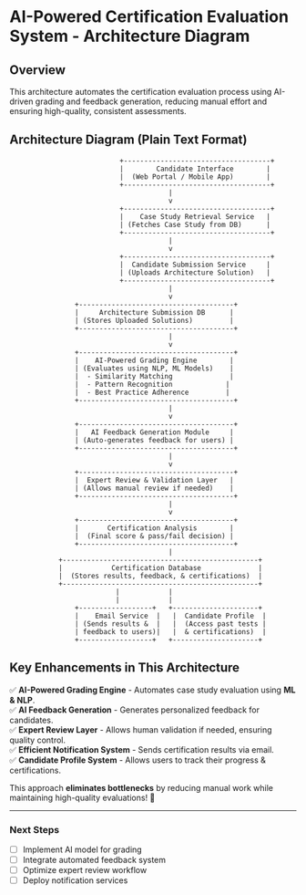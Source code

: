 # AI-Powered Certification Evaluation System - Architecture Diagram

## **Overview**
This architecture automates the certification evaluation process using AI-driven grading and feedback generation, reducing manual effort and ensuring high-quality, consistent assessments.

## **Architecture Diagram (Plain Text Format)**

```plaintext
                           +------------------------------------+
                           |        Candidate Interface        |
                           |  (Web Portal / Mobile App)        |
                           +------------------------------------+
                                       |
                                       v
                           +------------------------------------+
                           |    Case Study Retrieval Service   |
                           | (Fetches Case Study from DB)      |
                           +------------------------------------+
                                       |
                                       v
                           +------------------------------------+
                           |  Candidate Submission Service     |
                           | (Uploads Architecture Solution)   |
                           +------------------------------------+
                                       |
                                       v
                +--------------------------------------+
                |     Architecture Submission DB      |
                | (Stores Uploaded Solutions)         |
                +--------------------------------------+
                                       |
                                       v
                +--------------------------------------+
                |    AI-Powered Grading Engine        |
                | (Evaluates using NLP, ML Models)    |
                |  - Similarity Matching              |
                |  - Pattern Recognition             |
                |  - Best Practice Adherence         |
                +--------------------------------------+
                                       |
                                       v
                +--------------------------------------+
                |   AI Feedback Generation Module     |
                | (Auto-generates feedback for users) |
                +--------------------------------------+
                                       |
                                       v
                +--------------------------------------+
                |  Expert Review & Validation Layer   |
                | (Allows manual review if needed)    |
                +--------------------------------------+
                                       |
                                       v
                +--------------------------------------+
                |       Certification Analysis        |
                |  (Final score & pass/fail decision) |
                +--------------------------------------+
                                       |
            +------------------------------------------------+
            |            Certification Database              |
            |  (Stores results, feedback, & certifications)  |
            +------------------------------------------------+
                          |            |
                          |            |
                +------------------+   +---------------------+
                |    Email Service  |   |  Candidate Profile  |
                | (Sends results &  |   |  (Access past tests |
                | feedback to users)|   |  & certifications)  |
                +------------------+   +---------------------+
```

## **Key Enhancements in This Architecture**
✅ **AI-Powered Grading Engine** - Automates case study evaluation using **ML & NLP**.  
✅ **AI Feedback Generation** - Generates personalized feedback for candidates.  
✅ **Expert Review Layer** - Allows human validation if needed, ensuring quality control.  
✅ **Efficient Notification System** - Sends certification results via email.  
✅ **Candidate Profile System** - Allows users to track their progress & certifications.

This approach **eliminates bottlenecks** by reducing manual work while maintaining high-quality evaluations! 🚀

---

### **Next Steps**
- [ ] Implement AI model for grading
- [ ] Integrate automated feedback system
- [ ] Optimize expert review workflow
- [ ] Deploy notification services
